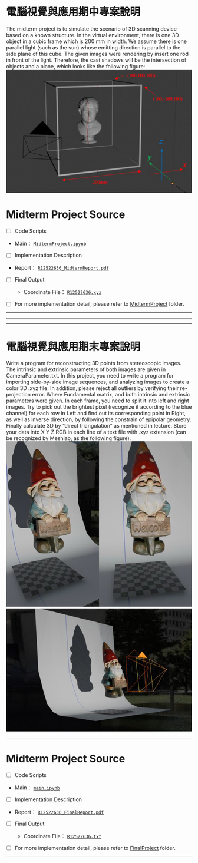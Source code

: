 # 電腦視覺與應用期中專案說明
The midterm project is to simulate the scenario of 3D scanning device based on a known structure. In the virtual environment, there is one 3D object in a cubic frame which is 200 mm in width. We assume there is one parallel light (such as the sun) whose emitting direction is parallel to the side plane of this cube. The given images were rendering by insert one rod in front of the light. Therefore, the cast shadows will be the intersection of objects and a plane, which looks like the following figure:
![Figure](../Image/CV-A_src1.png)


# Midterm Project Source

- [ ]  Code Scripts

  - Main： [`MidtermProject.ipynb`](https://github.com/WuRobber/CVMaterial/blob/main/CV-A/MidtermProject/MidtermProject.ipynb)

- [ ]  Implementation Description

  - Report： [`R12522636_MidtermReport.pdf`](https://github.com/WuRobber/CVMaterial/blob/main/CV-A/MidtermProject/R12522636_MidtermReport.pdf)

- [ ]  Final Output

    - Coordinate File： [`R12522636.xyz`](https://github.com/WuRobber/CVMaterial/blob/main/CV-A/MidtermProject/R12522636.xyz)

- [ ]  For more implementation detail, please refer to [MidtermProject](https://github.com/WuRobber/CVMaterial/blob/main/CV-A/MidtermProject) folder. 

---
--- 
--- 

# 電腦視覺與應用期末專案說明
Write a program for reconstructing 3D points from stereoscopic images. The intrinsic and extrinsic parameters of both images are given in CameraParameter.txt. In this project, you need to write a program for importing side-by-side image sequences, and analyzing images to create a color 3D .xyz file. In addition, please reject all outliers by verifying their re-projection error. Where Fundamental matrix, and both intrinsic and extrinsic parameters were given. In each frame, you need to split it into left and right images. Try to pick out the brightest pixel (recognize it according to the blue channel) for each row in Left and find out its corresponding point in Right, as well as inverse direction, by following the constrain of epipolar geometry. Finally calculate 3D by “direct triangulation” as mentioned in lecture. Store your data into X Y Z RGB in each line of a text file with .xyz extension (can be recognized by Meshlab, as the following figure). 
![Figure](../Image/CV-A_src2.png)
![Figure](../Image/CV-A_src3.png)


---

# Midterm Project Source

- [ ]  Code Scripts

  - Main： [`main.ipynb`](https://github.com/WuRobber/CVMaterial/blob/main/CV-A/FinalProject/main.ipynb)

- [ ]  Implementation Description

  - Report： [`R12522636_FinalReport.pdf`](https://github.com/WuRobber/CVMaterial/blob/main/CV-A/FinalProject/R12522636_FinalReport.pdf)

- [ ]  Final Output

    - Coordinate File： [`R12522636.txt`](https://github.com/WuRobber/CVMaterial/blob/main/CV-A/FinalProject/R12522636.txt)

- [ ]  For more implementation detail, please refer to [FinalProject](https://github.com/WuRobber/CVMaterial/blob/main/CV-A/FinalProject) folder. 
---



